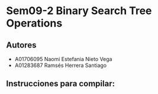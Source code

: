 # Sem09-2 Binary Search Tree Operations

## Autores
- A01706095 Naomi Estefania Nieto Vega
- A01283687 Ramsés Herrera Santiago

## Instrucciones para compilar:
